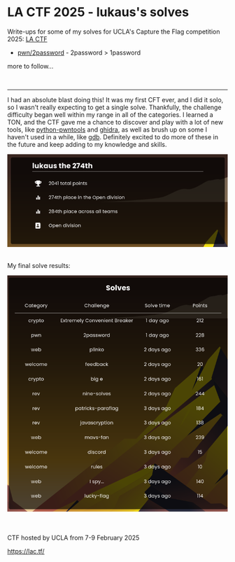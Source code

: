 # LA CTF 2025 - lukaus's solves
Write-ups for some of my solves for UCLA's Capture the Flag competition 2025: [LA CTF](https://lac.tf/)

 - [pwn/2password](2password/README.md) - 2password > 1password
   
more to follow...

<br/><hr/>


I had an absolute blast doing this! It was my first CFT ever, and I did it solo, so I wasn't really expecting to get a single solve. Thankfully, the challenge difficulty began well within my range in all of the categories. I learned a TON, and the CTF gave me a chance to discover and play with a lot of new tools, like [python-pwntools](https://docs.pwntools.com/en/stable/) and [ghidra](https://ghidra-sre.org/), as well as brush up on some I haven't used in a while, like [gdb](https://www.sourceware.org/gdb/). Definitely excited to do more of these in the future and keep adding to my knowledge and skills.

![Profile](/media/final_profile.png)
<br/><br/>

My final solve results:

![Solves](/media/solves.png)

<br/><br/>
CTF hosted by UCLA from 7-9 February 2025

https://lac.tf/




